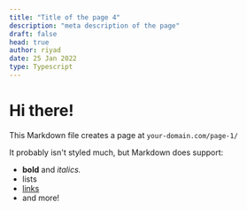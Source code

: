 ```yaml
---
title: "Title of the page 4"
description: "meta description of the page"
draft: false
head: true
author: riyad
date: 25 Jan 2022
type: Typescript
---
```


# Hi there!

This Markdown file creates a page at `your-domain.com/page-1/`

It probably isn't styled much, but Markdown does support:

- **bold** and _italics._
- lists
- [links](https://astro.build)
- and more!
